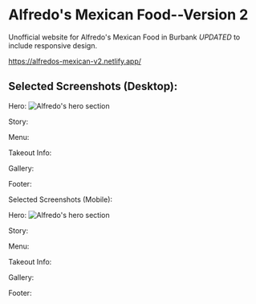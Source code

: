 # Alfredo's Mexican Food--Version 2

Unofficial website for Alfredo's Mexican Food in Burbank _UPDATED_ to include responsive design.

https://alfredos-mexican-v2.netlify.app/

## Selected Screenshots (Desktop):

Hero:
![Alfredo's hero section](https://lh3.googleusercontent.com/8wC6i6LXHk61fg3fMSTNQwpHBvPbPVN8DXllUkR7sHBwXdxGiXACtntz6uetTyyHUm0rkfiRoVPFvgzcgBd4_ROvvNpL_iL_0eP_Xh3bTEa5X2jyHeAmzVcYl3cAf5TXhfcZ0acNNw=w2400)

Story:

Menu:

Takeout Info:

Gallery:

Footer:

Selected Screenshots (Mobile):

Hero:
![Alfredo's hero section](https://lh3.googleusercontent.com/8wC6i6LXHk61fg3fMSTNQwpHBvPbPVN8DXllUkR7sHBwXdxGiXACtntz6uetTyyHUm0rkfiRoVPFvgzcgBd4_ROvvNpL_iL_0eP_Xh3bTEa5X2jyHeAmzVcYl3cAf5TXhfcZ0acNNw=w2400)

Story:

Menu:

Takeout Info:

Gallery:

Footer:
